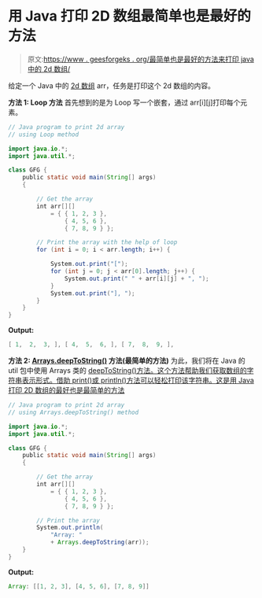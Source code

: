 # 用 Java 打印 2D 数组最简单也是最好的方法

> 原文:[https://www . geesforgeks . org/最简单也是最好的方法来打印 java 中的 2d 数组/](https://www.geeksforgeeks.org/simplest-and-best-method-to-print-a-2d-array-in-java/)

给定一个 Java 中的 [2d 数组](https://www.geeksforgeeks.org/multidimensional-arrays-in-java/) arr，任务是打印这个 2d 数组的内容。

**方法 1: Loop 方法**
首先想到的是为 Loop 写一个嵌套，通过 arr[i][j]打印每个元素。

```java
// Java program to print 2d array
// using Loop method

import java.io.*;
import java.util.*;

class GFG {
    public static void main(String[] args)
    {

        // Get the array
        int arr[][]
            = { { 1, 2, 3 },
                { 4, 5, 6 },
                { 7, 8, 9 } };

        // Print the array with the help of loop
        for (int i = 0; i < arr.length; i++) {

            System.out.print("[");
            for (int j = 0; j < arr[0].length; j++) {
                System.out.print(" " + arr[i][j] + ", ");
            }
            System.out.print("], ");
        }
    }
}
```

**Output:**

```java
[ 1,  2,  3, ], [ 4,  5,  6, ], [ 7,  8,  9, ],

```

**方法 2: [Arrays.deepToString()](https://www.geeksforgeeks.org/arrays-deeptostring-in-java-with-example/) 方法(最简单的方法)**
为此，我们将在 Java 的 util 包中使用 Arrays 类的 [deepToString()方法。这个方法帮助我们获取数组的字符串表示形式。借助 print()或 println()方法可以轻松打印该字符串。这是用 Java 打印 2D 数组的最好也是最简单的方法](https://www.geeksforgeeks.org/arrays-deeptostring-in-java-with-example/)

```java
// Java program to print 2d array
// using Arrays.deepToString() method

import java.io.*;
import java.util.*;

class GFG {
    public static void main(String[] args)
    {

        // Get the array
        int arr[][]
            = { { 1, 2, 3 },
                { 4, 5, 6 },
                { 7, 8, 9 } };

        // Print the array
        System.out.println(
            "Array: "
            + Arrays.deepToString(arr));
    }
}
```

**Output:**

```java
Array: [[1, 2, 3], [4, 5, 6], [7, 8, 9]]

```